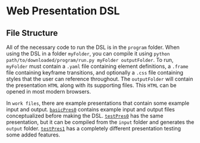 # Web Presentation DSL

## File Structure

All of the necessary code to run the DSL is in the `program` folder.
When using the DSL in a folder `myFolder`, you can compile it using `python path/to/downloaded/program/run.py myFolder outputFolder`.
To run, `myFolder` must contain a `.yaml` file containing element definitions,
a `.frame` file containing keyframe transitions,
and optionally a `.css` file containing styles that the user can reference throughout.
The `outputFolder` will contain the presentation `HTML` along with its supporting files.
This `HTML` can be opened in most modern browsers.

In `work files`, there are example presentations that contain some example input and output.
[`basicPres0`](<https://hmc-cs111-spring2023.github.io/project-code-occamkg/work%20files/basicPres0/example%20output/>) contains example input and output files conceptualized before making the DSL.
[`testPres0`](<https://hmc-cs111-spring2023.github.io/project-code-occamkg/work%20files/testPres0/output/>) has the same presentation, but it can be compiled from the `input` folder and generates the `output` folder.
[`testPres1`](<https://hmc-cs111-spring2023.github.io/project-code-occamkg/work%20files/testPres1/example%20output/>) has a completely different presentation testing some added features.